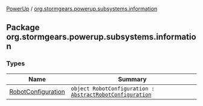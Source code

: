 [PowerUp](../index.md) / [org.stormgears.powerup.subsystems.information](./index.md)

## Package org.stormgears.powerup.subsystems.information

### Types

| Name | Summary |
|---|---|
| [RobotConfiguration](-robot-configuration/index.md) | `object RobotConfiguration : `[`AbstractRobotConfiguration`](../org.stormgears.utils.configurationfile/-abstract-robot-configuration/index.md) |
